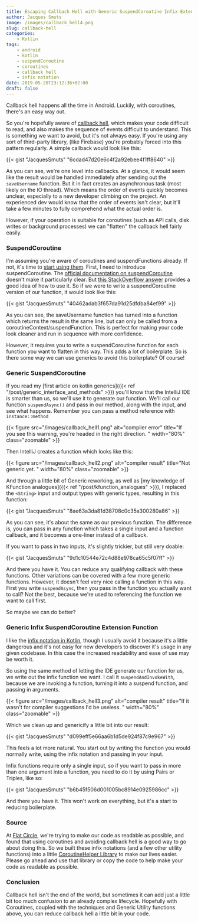 ```yaml
---
title: Escaping Callback Hell with Generic SuspendCoroutine Infix Extension Functions
author: Jacques Smuts
image: /images/callback_hell4.png
slug: callback-hell
categories:
    - Kotlin 
tags: 
    - android
    - kotlin
    - suspendCoroutine
    - coroutines
    - callback hell
    - infix notation
date: 2019-05-20T23:12:36+02:00
draft: false
---
```


Callback hell happens all the time in Android. Luckily, with coroutines, there's an easy way out.

<!--more-->

So you're hopefully aware of [callback hell](http://callbackhell.com/), which makes your code difficult to read, and also makes the sequence of events difficult to understand. This is something we want to avoid, but it's not always easy. If you're using any sort of third-party library, (like Firebase) you're probably forced into this pattern regularly. A simple callback would look like this:

{{< gist "JacquesSmuts" "6cdad47d20e6c4f2a92ebee4f1ff8640" >}}

As you can see, we're one level into callbacks. At a glance, it would seem like the result would be handled immediately after sending out the `saveUsername` function. But it in fact creates an asynchronous task (most likely on the IO thread). Which means the order of events quickly becomes unclear, especially to a new developer climbing on the project. An experienced dev would know that the order of events isn't clear, but it'll take a few minutes to fully comprehend what the actual order is.

However, if your operation is suitable for coroutines (such as API calls, disk writes or background processes) we can "flatten" the callback hell fairly easily.

### SuspendCoroutine

I'm assuming you're aware of coroutines and suspendFunctions already. If not, it's time to [start using them](https://kotlinlang.org/docs/reference/coroutines-overview.html). First, I need to introduce suspendCoroutine. The [official documentation on suspendCoroutine](https://kotlinlang.org/api/latest/jvm/stdlib/kotlin.coroutines.experimental/suspend-coroutine.html) doesn't make it particularly clear. But [this StackOverflow answer](https://stackoverflow.com/questions/50315802/correct-way-to-suspend-coroutine-until-taskt-is-complete) provides a good idea of how to use it. So if we were to write a suspendCoroutine version of our function, it would look like this:

{{< gist "JacquesSmuts" "40462adab3f657da91d25dfdba84ef99" >}}

As you can see, the saveUsername function has turned into a function which returns the result in the same line, but can only be called from a coroutineContext/suspendFunction. This is perfect for making your code look cleaner and run in sequence with more confidence.

However, it requires you to write a suspendCoroutine function for each function you want to flatten in this way. This adds a lot of boilerplate. So is there some way we can use generics to avoid this boilerplate? Of course!

### Generic SuspendCoroutine

If you read my [first article on kotlin generics]({{< ref "/post/generic_interface_and_methods" >}}) you'll know that the IntelliJ IDE is smarter than us, so we'll use it to generate our function. We'll call our function `suspendAsync()` and pass in our method, along with the input, and see what happens. Remember you can pass a method reference with `instance::method`

{{< figure src="/images/callback_hell1.png" alt="compiler error" title="If you see this warning, you're headed in the right direction. " width="80%"  class="zoomable" >}}

Then IntelliJ creates a function which looks like this:

{{< figure src="/images/callback_hell2.png" alt="compiler result" title="Not generic yet. " width="80%"  class="zoomable" >}}

And through a little bit of Generic reworking, as well as [my knowledge of KFunction analogues]({{< ref "/post/kfunction_analogues" >}}), I replaced the `<String>` input and output types with generic types, resulting in this function:

{{< gist "JacquesSmuts" "8ae63a3da81d38708c0c35a300280a86" >}}

As you can see, it's about the same as our previous function. The difference is, you can pass in any function which takes a single input and a function callback, and it becomes a one-liner instead of a callback.

If you want to pass in two inputs, it's slightly trickier, but still very doable:

{{< gist "JacquesSmuts" "9d1c10544e72c4d88e978ca65c5f07ff" >}}

And there you have it. You can reduce any qualifying callback with these functions. Other variations can be covered with a few more generic functions. However, it doesn't feel very nice calling a function in this way. First you write `suspendAsync`, then you pass in the function you actually want to call? Not the best, because we're used to referencing the function we want to call first.

So maybe we can do better?

### Generic Infix SuspendCoroutine Extension Function

I like the [infix notation in Kotlin](https://kotlinlang.org/docs/reference/functions.html#infix-notation), though I usually avoid it because it's a little dangerous and it's not easy for new developers to discover it's usage in any given codebase. In this case the increased readability and ease of use may be worth it.

So using the same method of letting the IDE generate our function for us, we write out the infix function we want. I call it `suspendAndInvokeWith`, because we are invoking a function, turning it into a suspend function, and passing in arguments.

{{< figure src="/images/callback_hell3.png" alt="compiler result" title="If it wasn't for compiler suggestions I'd be useless. " width="80%"  class="zoomable" >}}

Which we clean up and genericify a little bit into our result:

{{< gist "JacquesSmuts" "d099eff5e66aa6b1d5de924f87c9e967" >}}

This feels a lot more natural. You start out by writing the function you would normally write, using the infix notation and passing in your input.

Infix functions require only a single input, so if you want to pass in more than one argument into a function, you need to do it by using Pairs or Triples, like so:

{{< gist "JacquesSmuts" "b6b45f506d001005bc8914e0925986cc" >}}

And there you have it. This won't work on everything, but it's a start to reducing boilerplate.

### Source

At [Flat Circle](https://flatcircle.io/), we're trying to make our code as readable as possible, and found that using coroutines and avoiding callback hell is a good way to go about doing this. So we built these infix notations (and a few other utility functions) into a little [CoroutineHelper Library](https://github.com/flatcircle/coroutinehelper) to make our lives easier. Please go ahead and use that library or copy the code to help make your code as readable as possible.

### Conclusion

Callback hell isn't the end of the world, but sometimes it can add just a little bit too much confusion to an already complex lifecycle. Hopefully with Coroutines, coupled with the techniques and Generic Utility functions above, you can reduce callback hell a little bit in your code.
